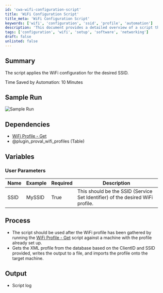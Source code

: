 ```yaml
---
id: 'cwa-wifi-configuration-script'
title: 'WiFi Configuration Script'
title_meta: 'WiFi Configuration Script'
keywords: ['wifi', 'configuration', 'ssid', 'profile', 'automation']
description: 'This document provides a detailed overview of a script that applies WiFi configuration for a specified SSID, including dependencies, user parameters, and the process involved. It highlights the time saved by automation and includes a sample run of the script.'
tags: ['configuration', 'wifi', 'setup', 'software', 'networking']
draft: false
unlisted: false
---
```

## Summary

The script applies the WiFi configuration for the desired SSID.

Time Saved by Automation: 10 Minutes

## Sample Run

![Sample Run](5078775/docs/8140815/images/11333557)

## Dependencies

- [WiFi Profile - Get](https://proval.itglue.com/DOC-5078775-8041474)
- @plugin_proval_wifi_profiles (Table)

## Variables

### User Parameters

| Name  | Example | Required | Description                                                                 |
|-------|---------|----------|-----------------------------------------------------------------------------|
| SSID  | MySSID  | True     | This should be the SSID (Service Set Identifier) of the desired WiFi profile.|

## Process

- The script should be used after the WiFi profile has been gathered by running the [WiFi Profile - Get](https://proval.itglue.com/DOC-5078775-8041474) script against a machine with the profile already set up.
- Gets the XML profile from the database based on the ClientID and SSID provided, writes the output to a file, and imports the profile onto the target machine.

## Output

- Script log

